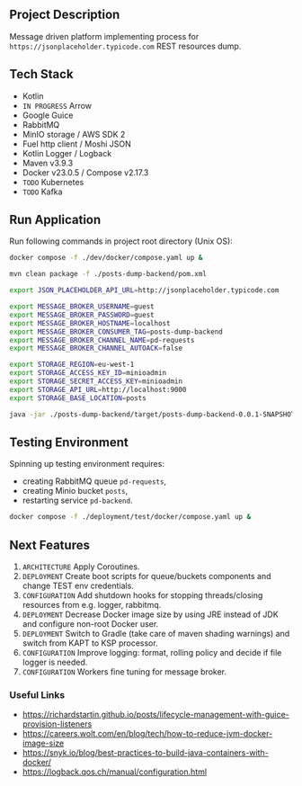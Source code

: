 ## Project Description

Message driven platform implementing process for `https://jsonplaceholder.typicode.com` REST resources dump.

## Tech Stack

* Kotlin
* `IN PROGRESS` Arrow
* Google Guice
* RabbitMQ
* MinIO storage / AWS SDK 2
* Fuel http client / Moshi JSON
* Kotlin Logger / Logback
* Maven v3.9.3
* Docker v23.0.5 / Compose v2.17.3
* `TODO` Kubernetes
* `TODO` Kafka

## Run Application

Run following commands in project root directory (Unix OS):

```bash 
docker compose -f ./dev/docker/compose.yaml up &
```

```bash
mvn clean package -f ./posts-dump-backend/pom.xml
```

```bash
export JSON_PLACEHOLDER_API_URL=http://jsonplaceholder.typicode.com

export MESSAGE_BROKER_USERNAME=guest
export MESSAGE_BROKER_PASSWORD=guest
export MESSAGE_BROKER_HOSTNAME=localhost
export MESSAGE_BROKER_CONSUMER_TAG=posts-dump-backend
export MESSAGE_BROKER_CHANNEL_NAME=pd-requests
export MESSAGE_BROKER_CHANNEL_AUTOACK=false

export STORAGE_REGION=eu-west-1
export STORAGE_ACCESS_KEY_ID=minioadmin
export STORAGE_SECRET_ACCESS_KEY=minioadmin
export STORAGE_API_URL=http://localhost:9000
export STORAGE_BASE_LOCATION=posts

java -jar ./posts-dump-backend/target/posts-dump-backend-0.0.1-SNAPSHOT.jar -DAPP_LOGS_DIR=./dev/logs
```

## Testing Environment

Spinning up testing environment requires:

* creating RabbitMQ queue `pd-requests`,
* creating Minio bucket `posts`,
* restarting service `pd-backend`.

```bash
docker compose -f ./deployment/test/docker/compose.yaml up &
```

## Next Features

1. `ARCHITECTURE` Apply Coroutines.
2. `DEPLOYMENT` Create boot scripts for queue/buckets components and change TEST env credentials.
3. `CONFIGURATION` Add shutdown hooks for stopping threads/closing resources from e.g. logger, rabbitmq.
4. `DEPLOYMENT` Decrease Docker image size by using JRE instead of JDK and configure non-root Docker user.
5. `DEPLOYMENT` Switch to Gradle (take care of maven shading warnings) and switch from KAPT to KSP processor.
6. `CONFIGURATION` Improve logging: format, rolling policy and decide if file logger is needed.
7. `CONFIGURATION` Workers fine tuning for message broker.

### Useful Links

- https://richardstartin.github.io/posts/lifecycle-management-with-guice-provision-listeners
- https://careers.wolt.com/en/blog/tech/how-to-reduce-jvm-docker-image-size
- https://snyk.io/blog/best-practices-to-build-java-containers-with-docker/
- https://logback.qos.ch/manual/configuration.html
